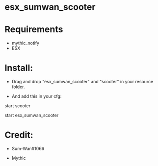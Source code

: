 # esx_sumwan_scooter


# Requirements

* mythic_notify
* ESX


# Install:

* Drag and drop "esx_sumwan_scooter" and "scooter" in your resource folder.

* And add this in your cfg:

 start scooter
 
 start esx_sumwan_scooter


# Credit:

* Sum-Wan#1066

* Mythic
